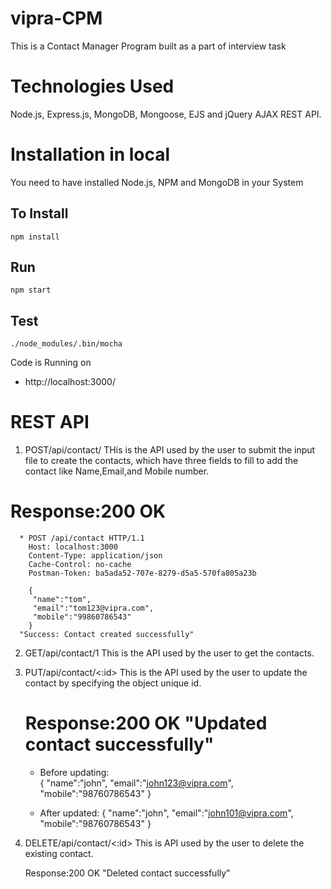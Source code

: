 # vipra-CPM
 This is a Contact Manager Program built as a part of interview task

# Technologies Used
Node.js, Express.js, MongoDB, Mongoose, EJS and jQuery AJAX REST API.

# Installation in local
You need to have installed Node.js, NPM and MongoDB in your System

## To Install

`npm install`

## Run

`npm start` 

## Test

`./node_modules/.bin/mocha`

Code is Running on 
+ http://localhost:3000/

# REST API
 1. POST/api/contact/
    THis is the API used by the user to submit the input file to create the contacts, which have three fields to fill to add the contact like Name,Email,and Mobile number.

   # Response:200 OK
      * POST /api/contact HTTP/1.1
        Host: localhost:3000
        Content-Type: application/json
        Cache-Control: no-cache
        Postman-Token: ba5ada52-707e-8279-d5a5-570fa805a23b

        {
	     "name":"tom",
	     "email":"tom123@vipra.com",
	     "mobile":"99860786543"
        }
      "Success: Contact created successfully"  

 2. GET/api/contact/1
    This is the API used by the user to get the contacts.

 3. PUT/api/contact/<:id>
    This is the API used by the user to update the contact by specifying the object unique id.

    # Response:200 OK "Updated contact successfully"
    * Before updating:   
         {
	   "name":"john",
	   "email":"john123@vipra.com",
	   "mobile":"98760786543"
	  }
    
    * After updated:
         {
	    "name":"john",
	    "email":"john101@vipra.com",
	    "mobile":"98760786543"
	  }      
   4. DELETE/api/contact/<:id>
      This is API used by the user to delete the existing contact.  

      Response:200 OK "Deleted contact successfully"   
